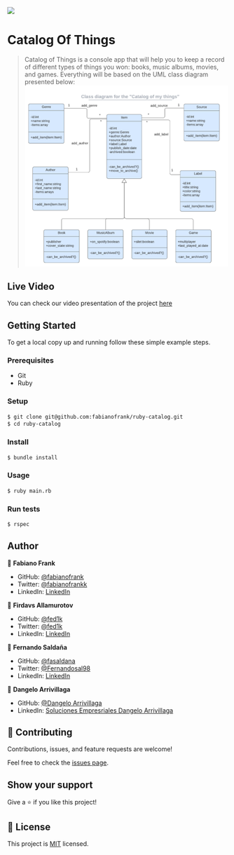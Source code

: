 ![](https://img.shields.io/badge/Microverse-blueviolet)

# Catalog Of Things

> Catalog of Things is a console app that will help you to keep a record of different types of things you won: books, music albums, movies, and games. Everything will be based on the UML class diagram presented below:
![screenshot](./catalog_of_my_things.png)

## Live Video
You can check our video presentation of the project [here](https://youtu.be/)

## Getting Started

To get a local copy up and running follow these simple example steps.

### Prerequisites

- Git
- Ruby

### Setup

```bash
$ git clone git@github.com:fabianofrank/ruby-catalog.git
$ cd ruby-catalog
```

### Install


```bash
$ bundle install
```

### Usage

```bash
$ ruby main.rb
```

### Run tests

```bash
$ rspec
```

## Author

👤 **Fabiano Frank**

- GitHub: [@fabianofrank](https://github.com/fabianofrank)
- Twitter: [@fabianofrankk](https://twitter.com/fabianofrankk)
- LinkedIn: [LinkedIn](https://www.linkedin.com/in/fabianofrank/)

👤 **Firdavs Allamurotov**

- GitHub: [@fed1k](https://github.com/fed1k)
- Twitter: [@fed1k](https://twitter.com/FirdavsDev)
- LinkedIn: [LinkedIn](https://www.linkedin.com/in/firdavs-allamurotov/)

👤 **Fernando Saldaña**

- GitHub: [@fasaldana](https://github.com/fasaldana)
- Twitter: [@Fernandosal98](https://twitter.com/Fernandosal98)
- LinkedIn: [LinkedIn](https://www.linkedin.com/in/fernando-saldana-8bbb89228/)

👤 **Dangelo Arrivillaga**
- GitHub: [
@Dangelo Arrivillaga
](https://github.com/Dangelo-JAN)
- LinkedIn: [Soluciones Empresriales Dangelo Arrivillaga](https://www.linkedin.com/in/soluciones-empresariales-dangelo-arrivillaga-2a144718a/)


## 🤝 Contributing

Contributions, issues, and feature requests are welcome!

Feel free to check the [issues page](../../issues/).


## Show your support

Give a ⭐️ if you like this project!


## 📝 License

This project is [MIT](./MIT.md) licensed.
